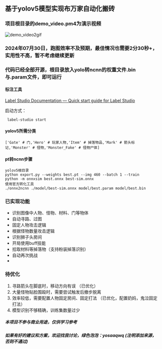 ## 基于yolov5模型实现布万家自动化搬砖
### 项目根目录的demo_video.pm4为演示视频
![demo_video2gif]([./demo_video.mp4](https://github.com/yosaa/dnfm-auto/blob/main/demo_video.gif))

### 2024年07月30日，跑图效率不及预期，最佳情况也需要2分30秒+，实用性不高，暂不考虑继续更新

### 代码已经全部开源，根目录放入yolo转ncnn的权重文件.bin与.param文件，即可运行

#### 标注工具
[Label Studio Documentation — Quick start guide for Label Studio](https://labelstud.io/guide/quick_start)

启动方式：
```
 label-studio start
```

#### yolov5所需分类
```
['Gate' # 门,'Hero' # 玩家人物,'Item' # 掉落物品,'Mark' # 箭头标记,'Monster' # 怪物,'Monster_Fake' # 怪物尸体]
```

#### pt转ncnn步骤
```
yolov5根目录
python export.py --weights best.pt --img 460 --batch 1 --train
python -m onnxsim best.onnx best-sim.onnx
使用官方转化工具
./onnx2ncnn ./model/best-sim.onnx model/best.param model/best.bin
```

### 已实现功能

- 识别图像中人物、怪物、材料、门等物体
- 自动寻路、过图
- 固定人物攻击逻辑
- 根据怪物数量攻击逻辑
- 识别狮子头房间
- 开局使用buff技能
- 拾取材料等掉落物（支持粉装掉落识别）
- 自动再次挑战
- 

### 待优化
1. 寻路箭头在脚底时，移动方向有误 （已优化）
2. 大量怪物贴脸围殴时，需要尝试触发后撤步脱离
3. 效率较低，需要配置人物固定房间、固定打法 （已优化，配置奶妈，鬼泣固定打法）
4. 模型识别不够精确，训练集数量过少

##### 本项目不参与商业用途，仅供学习参考
##### 如果有好的建议和方案，欢迎找我讨论，绿色泡泡：yosaaqwq (注明添加来源，否则不通过)

